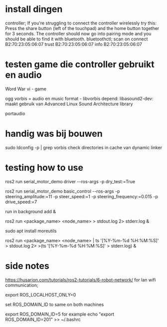 

# install dingen
controller;
If you're struggling to connect the controller wirelessly try this: Press the share button (left of the touchpad) and the home button together for 3 seconds. The controller should now go into pairing mode and you should be able to find it with bluetooth.
bluetoothctl;
scan on
connect B2:70:23:05:06:07
trust B2:70:23:05:06:07
info B2:70:23:05:06:07


# testen game die controller gebruikt en audio
Word War vi - game

ogg vorbis = audio en music format - libvorbis
depend: libasound2-dev:
maakt gebruik van Advanced Linux Sound Architecture library


portaudio




# handig was bij bouwen
sudo ldconfig -p | grep vorbis
check directories in cache van dynamic linker



# testing how to use

ros2 run serial_motor_demo driver --ros-args -p dry_test:=True 


ros2 run serial_motor_demo basic_control --ros-args -p steering_amplitude:=11 -p steer_speed:=1 -p steering_frequency:=0.015 -p drive_speed:=7


run in background add & 

ros2 run <package_name> <node_name> > stdout.log 2> stderr.log &


sudo apt install moreutils

ros2 run <package_name> <node_name> | ts '[%Y-%m-%d %H:%M:%S]' > stdout.log 2> >(ts '[%Y-%m-%d %H:%M:%S]' > stderr.log) &




# side notes
https://husarion.com/tutorials/ros2-tutorials/6-robot-network/
for lan wifi communication;

export ROS_LOCALHOST_ONLY=0

set ROS_DOMAIN_ID to same on both machines

export ROS_DOMAIN_ID=5 for example
echo "export ROS_DOMAIN_ID=201" >> ~/.bashrc

